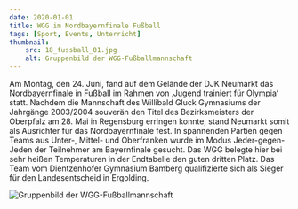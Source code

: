 ```yaml
---
date: 2020-01-01
title: WGG im Nordbayernfinale Fußball
tags: [Sport, Events, Unterricht]
thumbnail: 
    src: 18_fussball_01.jpg
    alt: Gruppenbild der WGG-Fußballmannschaft
---
```

<p>
    Am Montag, den 24. Juni, fand auf dem Gelände der DJK Neumarkt das 
    Nordbayernfinale in Fußball im Rahmen von ‚Jugend trainiert für Olympia‘ 
    statt. Nachdem die Mannschaft des Willibald Gluck Gymnasiums der Jahrgänge
     2003/2004 souverän den Titel des Bezirksmeisters der Oberpfalz 
     am 28. Mai in Regensburg erringen konnte, stand Neumarkt somit als 
     Ausrichter für das Nordbayernfinale fest. In spannenden Partien gegen 
     Teams aus Unter-, Mittel- und Oberfranken wurde im Modus Jeder-gegen-
     Jeden der Teilnehmer am Bayernfinale gesucht. Das WGG belegte hier 
     bei sehr heißen Temperaturen in der Endtabelle den guten dritten Platz. 
     Das Team vom Dientzenhofer Gymnasium Bamberg qualifizierte sich als 
     Sieger für den Landesentscheid in Ergolding.
</p>
<img src="/images/18_fussball_01.jpg" alt="Gruppenbild der WGG-Fußballmannschaft"></img>